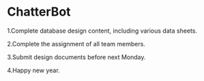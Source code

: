 # ChatterBot
1.Complete database design content, including various data sheets.

2.Complete the assignment of all team members.

3.Submit design documents before next Monday.

4.Happy new year.